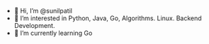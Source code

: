 - 👋 Hi, I’m @sunilpatil
- 👀 I’m interested in Python, Java, Go, Algorithms. Linux. Backend Development.
- 🌱 I’m currently learning Go

<!---
sunilpatilspp7/sunilpatilspp7 is a ✨ special ✨ repository because its `README.md` (this file) appears on your GitHub profile.
You can click the Preview link to take a look at your changes.
--->
